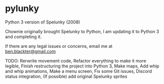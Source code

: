 # pylunky
Python 3 version of Spelunky (2008)

Chownie originally brought Spelunky to Python, I am updating it to Python 3 and completing it.

If there are any legal issues or concerns, email me at ben.blackter@gmail.com

TODO:
Rerwrite movement code, Refactor everything to make it more legible, Finish restructuring the project into Python 3, Make maps, Add whip and whip animations, Make a menu screen, Fix some Git issues, Discord status integration, (If possible) add original Spelunky sprites
